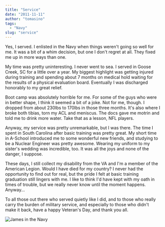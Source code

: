 ```yaml
---
title: "Service"
date: "2011-11-11"
author: "tomasino"
tags:
  - "Navy"
slug: "service"
---
```


Yes, I served. I enlisted in the Navy when things weren't going so well
for me. It was a bit of a whim decision, but one I don't regret at all.
They fixed me up in more ways than one.

My time was pretty uninteresting. I never went to sea. I served in Goose
Creek, SC for a little over a year. My biggest highlight was getting
injured during training and spending about 7 months on medical hold
waiting for the results of a physical evaluation board. Eventually I was
discharged honorably to my great relief.

Boot camp was absolutely horrible for me. For some of the guys who were
in better shape, I think it seemed a bit of a joke. Not for me, though.
I dropped from about 230lbs to 170lbs in those three months. It's also
where I broke both tibias, torn my ACL and meniscus. The docs gave me
motrin and told me to drink more water. Take that as a lesson, NFL
players.

Anyway, my service was pretty unremarkable, but I was there. The time I
spent in South Carolina after basic training was pretty great. My short
time in A-School introduced me to some wonderful new friends, and
studying to be a Nuclear Engineer was pretty awesome. Wearing my uniform
to my sister's wedding was incredible, too. It was all the joys and none
of the danger, I suppose.

These days, I still collect my disability from the VA and I'm a member
of the American Legion. Would I have died for my country? I never had
the opportunity to find out for real, but the pride I felt at basic
training graduation still lingers with me. I like to think I'd have kept
with my oath in times of trouble, but we really never know until the
moment happens. Anyway...

To all those out there who served quietly like I did, and to those who
really carry the burden of military service, and especially to those who
didn't make it back, have a happy Veteran's Day, and thank you all.

![James in the Navy][]

  [James in the Navy]: https://blog.tomasino.org/images/navy.jpg
    "James in the Navy"
